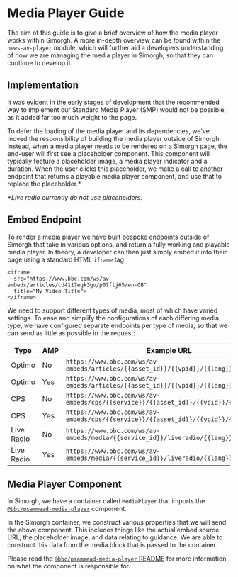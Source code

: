 # Media Player Guide

The aim of this guide is to give a brief overview of how the media player works within Simorgh. A more in-depth overview can be found within the `news-av-player` module, which will further aid a developers understanding of how we are managing the media player in Simorgh, so that they can continue to develop it.

## Implementation
It was evident in the early stages of development that the recommended way to implement our Standard Media Player (SMP) would not be possible, as it added far too much weight to the page.

To defer the loading of the media player and its dependencies, we've moved the responsibility of building the media player outside of Simorgh. Instead, when a media player needs to be rendered on a Simorgh page, the end-user will first see a placeholder component. This component will typically feature a placeholder image, a media player indicator and a duration. When the user clicks this placeholder, we make a call to another endpoint that returns a playable media player component, and use that to replace the placeholder.*

_*Live radio currently do not use placeholders._

## Embed Endpoint
To render a media player we have built bespoke endpoints outside of Simorgh that take in various options, and return a fully working and playable media player. In theory, a developer can then just simply embed it into their page using a standard HTML `iframe` tag. 

```
<iframe 
  src="https://www.bbc.com/ws/av-embeds/articles/cd4117egk3go/p07ftj65/en-GB"
  title="My Video Title">
</iframe>
```

We need to support different types of media, most of which have varied settings. To ease and simplify the configurations of each differing media type, we have configured separate endpoints per type of media, so that we can send as little as possible in the request:

| Type | AMP | Example URL |
|------|-----|-------------|
|Optimo|No| `https://www.bbc.com/ws/av-embeds/articles/{{asset_id}}/{{vpid}}/{{lang}}` |
|Optimo|Yes| `https://www.bbc.com/ws/av-embeds/articles/{{asset_id}}/{{vpid}}/{{lang}}/amp` |
|CPS|No| `https://www.bbc.com/ws/av-embeds/cps/{{service}}/{{asset_id}}/{{vpid}}/{{lang}}` |
|CPS|Yes| `https://www.bbc.com/ws/av-embeds/cps/{{service}}/{{asset_id}}/{{vpid}}/{{lang}}/amp` |
|Live Radio|No| `https://www.bbc.com/ws/av-embeds/media/{{service_id}}/liveradio/{{lang}}` |
|Live Radio|Yes| `https://www.bbc.com/ws/av-embeds/media/{{service_id}}/liveradio/{{lang}}/amp` |

## Media Player Component 
In Simorgh, we have a container called `MediaPlayer` that imports the [`@bbc/psammead-media-player`](https://github.com/bbc/psammead/tree/latest/packages/components/psammead-media-player) component. 

In the Simorgh container, we construct various properties that we will send the above component. This includes things like the actual embed source URL, the placeholder image, and data relating to guidance. We are able to construct this data from the media block that is passed to the container.

Please read the [`@bbc/psammead-media-player` README](https://github.com/bbc/psammead/tree/latest/packages/components/psammead-media-player) for more information on what the component is responsible for.
